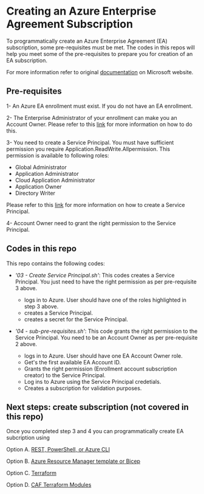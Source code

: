 # Creating an Azure Enterprise Agreement Subscription
To programmatically create an Azure Enterprise Agreement (EA) subscription, some pre-requisites must be met. The codes in this repos will help you meet some of the pre-requisites to prepare you for creation of an EA subscription. 

For more information refer to original [documentation](https://learn.microsoft.com/en-us/azure/cost-management-billing/manage/programmatically-create-subscription-enterprise-agreement?tabs=azure-cli#create-subscriptions-under-a-specific-enrollment-account) on Microsoft website.

## Pre-requisites
1- An Azure EA enrollment must exist. If you do not have an EA enrollment.

2- The Enterprise Administrator of your enrollment can make you an Account Owner. Please refer to this [link](https://learn.microsoft.com/en-us/azure/cost-management-billing/manage/direct-ea-administration#add-an-account-and-account-owner) for more information on how to do this.

3- You need to create a Service Principal. You must have sufficient permission you require Application.ReadWrite.Allpermission. This permission is available to following roles: 
- Global Administrator
- Application Administrator
- Cloud Application Administrator
- Application Owner
- Directory Writer

Please refer to this [link](https://docs.microsoft.com/en-us/azure/active-directory/develop/howto-create-service-principal-portal) for more information on how to create a Service Principal.

4- Account Owner need to grant the right permission to the Service Principal.

## Codes in this repo
This repo contains the following codes:
- *'03 - Create Service Principal.sh'*: This codes creates a Service Principal. You just need to have the right permission as per pre-requisite 3 above.

  - logs in to Azure. User should have one of the roles highlighted in step 3 above.
  - creates a Service Principal.
  - creates a secret for the Service Principal.

- *'04 - sub-pre-requisites.sh'*: This code grants the right permission to the Service Principal. You need to be an Account Owner as per pre-requisite 2 above.
  - logs in to Azure. User should have one EA Account Owner role.
  - Get's the first available EA Account ID.
  - Grants the right permission (Enrollment account subscription creator) to the Service Principal.
  - Log ins to Azure using the Service Principal credetials.
  - Creates a subscription for validation purposes.

## Next steps: create subscription (not covered in this repo)
Once you completed step 3 and 4 you can programmatically create EA subcription using

Option A. [REST, PowerShell, or Azure CLI](https://learn.microsoft.com/en-us/azure/cost-management-billing/manage/programmatically-create-subscription-enterprise-agreement?tabs=rest#create-subscriptions-under-a-specific-enrollment-account)

Option B. [Azure Resource Manager template or Bicep](https://learn.microsoft.com/en-us/azure/cost-management-billing/manage/programmatically-create-subscription-enterprise-agreement?tabs=rest#use-arm-template-or-bicep)

Option C. [Terraform](https://registry.terraform.io/providers/hashicorp/azurerm/latest/docs/resources/subscription)

Option D. [CAF Terraform Modules](https://github.com/aztfmod/terraform-azurerm-caf/tree/main/examples/subscriptions/100-create-subscription)